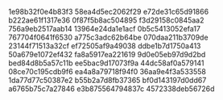 1e98b32f0e4b83f3
58ea4d5ec2062f29
e72de31c65d91866
b222ae61f1317e36
0f87f5b8ac504895
f3d29158c0845aa2
756a9eb2517aab14
13964e24da1e1acf
0b5c5413052efa17
767704f0641f6530
a775c3adc62b64be
070daa211b3709de
23144f71513a32cf
ef72505af9a49038
ddbe1b7d1750a413
50a679e1072ef432
fa8a5917ea221619
9d0e05eb97d9d2bd
bed84d8b5a57c11b
ee5bac9d17073f9a
44dc58af0a579141
08ce70c195cdb9f6
ea4a8a79718f94f0
36aa9e4f3a533558
1da77d77c50387e2
b55b2a7d8fb37365
bf0d143197d0dd67
a6765b75c7a27846
e3b875564794837c
4572338deb56726d
